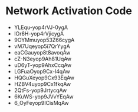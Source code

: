 # Network Activation Code
* YLEqu-yop4rVJ-0ygA
* lOr6H-yop4rVjicygA
* 9OYMmuyop53Z66cygA
* vM7Uqeyop5i7QrYygA
* eaCGauyop8t8avoqAw
* cZ-N3eyop9Ah81UqAw
* uD6yT-yop9AhxCcqAw
* LGFuaOyop9Cx-l4qAw
* HQGuXeyop9Cx93EqAw
* HZBV4uyop9Cx1fkqAw
* 2QtFs-yop9JrtycqAw
* 6KuWS-yop9JVvYEqAw
* 6_OyFeyop9ICisMqAw